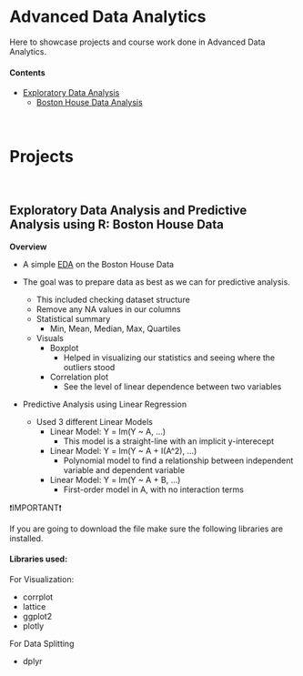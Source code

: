 # Advanced Data Analytics
Here to showcase projects and course work done in Advanced Data Analytics.
<br/>
#### Contents
  - [Exploratory Data Analysis](#projects)
    - [Boston House Data Analysis](overview)
     
<br/>


# Projects
<br/>



## Exploratory Data Analysis and Predictive Analysis using R: Boston House Data 
**Overview**
- A simple [EDA](https://towardsdatascience.com/exploratory-data-analysis-8fc1cb20fd15) on the Boston House Data
- The goal was to prepare data as best as we can for predictive analysis.
  - This included checking dataset structure
  - Remove any NA values in our columns
  - Statistical summary
    - Min, Mean, Median, Max, Quartiles
  - Visuals
    - Boxplot
      - Helped in visualizing our statistics and seeing where the outliers stood
    - Correlation plot
      - See the level of linear dependence between two variables 


- Predictive Analysis using Linear Regression
  - Used 3 different Linear Models
    - Linear Model: Y = lm(Y ~ A, ...)
        - This model is a straight-line with an implicit y-interecept
    - Linear Model: Y = lm(Y ~ A + I(A^2), ...)
         - Polynomial model to find a relationship between independent variable and dependent variable
    - Linear Model: Y = lm(Y ~ A + B, ...)
         - First-order model in A, with no interaction terms

❗IMPORTANT❗


If you are going to download the file make sure the following libraries are installed.
#### Libraries used:
For Visualization:
- corrplot
- lattice
- ggplot2
- plotly

For Data Splitting
- dplyr
